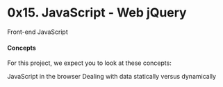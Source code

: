 # 0x15. JavaScript - Web jQuery
 Front-end JavaScript
#### Concepts
For this project, we expect you to look at these concepts:

JavaScript in the browser
Dealing with data statically versus dynamically
